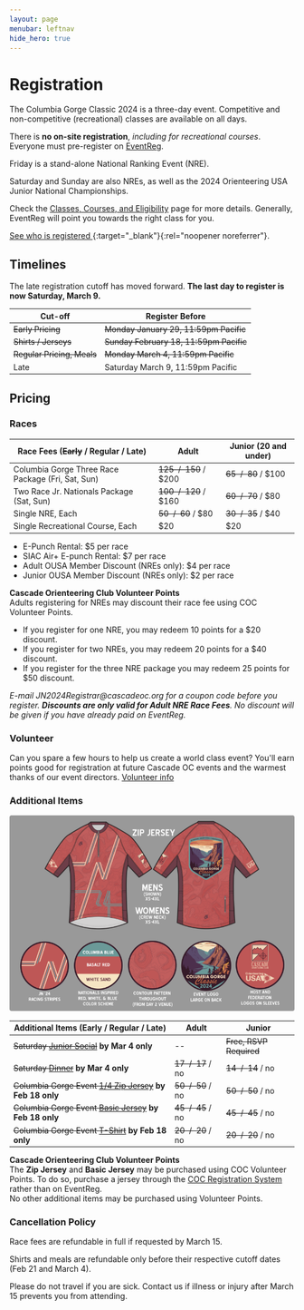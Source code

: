 ```yaml
---
layout: page
menubar: leftnav
hide_hero: true
---
```


# Registration

The Columbia Gorge Classic 2024 is a three-day event. Competitive and non-competitive (recreational) classes are available on all days. 

<div class="notification is-info is-light">
There is <strong>no on-site registration</strong>, <i>including for recreational courses</i>. Everyone must pre-register on 
<a href="https://eventreg.orienteeringusa.org/eventregister/register/start/jn2024" target="_blank" rel="noopener noreferrer">EventReg</a>.
</div>

Friday is a stand-alone National Ranking Event (NRE).

Saturday and Sunday are also NREs, as well as the 2024 Orienteering USA Junior National Championships.

Check the [Classes, Courses, and Eligibility](/classes/) page for more details. Generally, EventReg will point you towards the right class for you.

[See who is registered <span class="fa-solid fa-up-right-from-square"></span>](https://eventreg.orienteeringusa.org/eventregister/reglist/home/jn2024){:target="_blank"}{:rel="noopener noreferrer"}.

## Timelines

<div class="notification is-warning">
<span class="fa-solid fa-triangle-exclamation"></span> The late registration cutoff has moved forward. <strong>The last day to register is now Saturday, March 9.</strong>
</div>

| Cut-off                | Register Before         |
|------------------------|-------------------------|
| ~~Early Pricing~~          | ~~Monday January 29, 11:59pm Pacific~~ |
| ~~Shirts / Jerseys~~       | ~~Sunday February 18, 11:59pm Pacific~~ |
| ~~Regular Pricing, Meals~~ | ~~Monday March 4, 11:59pm Pacific~~ |
| Late         | Saturday March 9, 11:59pm Pacific |

## Pricing

### Races

|  Race Fees (~~Early~~ / Regular / Late)         |  Adult                |  Junior (20 and under)        |
|---------------------------------------------|-----------------------|-----------------------|
|  Columbia Gorge Three Race Package (Fri, Sat, Sun)     |  ~~$125~~ / ~~$150~~ / $200   |  ~~$65~~ / ~~$80~~ / $100     |
|  Two Race Jr. Nationals Package (Sat, Sun)           |  ~~$100~~ / ~~$120~~ / $160   |  ~~$60~~ / ~~$70~~ / $80      |
|  Single NRE, Each                  |  ~~$50~~ / ~~$60~~ / $80      |  ~~$30~~ / ~~$35~~ / $40      |
|  Single Recreational Course, Each  |  $20      |  $20      |

* E-Punch Rental: $5 per race
* SIAC Air+ E-punch Rental: $7 per race
* Adult OUSA Member Discount (NREs only): $4 per race
* Junior OUSA Member Discount (NREs only): $2 per race

<div class="notification is-info is-light">
<strong>Cascade Orienteering Club Volunteer Points</strong><br>
Adults registering for NREs may discount their race fee using COC Volunteer Points.<br>
<ul>
<li>If you register for one NRE, you may redeem 10 points for a $20 discount.</li>
<li>If you register for two NREs, you may redeem 20 points for a $40 discount.</li>
<li>If you register for the three NRE package you may redeem 25 points for $50 discount.</li>
</ul>
<i>E-mail JN2024Registrar@cascadeoc.org for a coupon code before you register. <strong>Discounts are only valid for Adult NRE Race Fees</strong>. No discount will be given if you have already paid on EventReg.</i>
</div>

### Volunteer

Can you spare a few hours to help us create a world class event? You'll earn points good for registration at future Cascade OC events and the warmest thanks of our event directors. [Volunteer info](/volunteer/)

### Additional Items

![Image](/assets/img/ZipJerseyWithElements.png)

|  Additional Items (Early / Regular / Late)  |  Adult                |  Junior               |
|---------------------------------------------|-----------------------|-----------------------|
|  ~~Saturday [Junior Social](/social-events#jr-social)~~ **by Mar 4 only**  |   --                  |  ~~Free, RSVP Required~~  |
|  ~~Saturday [Dinner](/social-events#dinner)~~ **by Mar 4 only**          |  ~~$17~~ / ~~$17~~ / no       |  ~~$14~~ / ~~$14~~ / no       |
|  ~~Columbia Gorge Event [1/4 Zip Jersey](/shirts#14-zip-jersey--50)~~ **by Feb 18 only**        |  ~~$50~~ / ~~$50~~ / no         |  ~~$50~~ / ~~$50~~ / no         |
|  ~~Columbia Gorge Event [Basic Jersey](/shirts#basic-jersey--45)~~ **by Feb 18 only**          |  ~~$45~~ / ~~$45~~ / no         |  ~~$45~~ / ~~$45~~ / no         |
|  ~~Columbia Gorge Event [T-Shirt](/shirts)~~ **by Feb 18 only**    |  ~~$20~~ / ~~$20~~ / no         |  ~~$20~~ / ~~$20~~ / no         |

<div class="notification is-info is-light">
<strong>Cascade Orienteering Club Volunteer Points</strong><br>
The <strong>Zip Jersey</strong> and <strong>Basic Jersey</strong> may be purchased using COC Volunteer Points. To do so, purchase a jersey through the <a href="https://register.cascadeoc.org/" target="_blank">COC Registration System</a> rather than on EventReg.<br>
No other additional items may be purchased using Volunteer Points.
</div>

### Cancellation Policy

Race fees are refundable in full if requested by March 15.

Shirts and meals are refundable only before their respective cutoff dates (Feb 21 and March 4).

Please do not travel if you are sick. Contact us if illness or injury after March 15 prevents you from attending.
